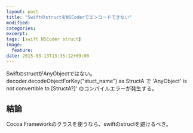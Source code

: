 ```yaml
---
layout: post
title: "SwiftのstructをNSCoderでエンコードできない"
modified:
categories: 
excerpt:
tags: [swift NSCoder struct]
image:
  feature:
date: 2015-03-13T13:35:12+09:00
---
```


SwiftのstructがAnyObjectではない。
decoder.decodeObjectForKey("stuct_name") as StructA
で
'AnyObject' is not convertible to [StructA?]'
のコンパイルエラーが発生する。

## 結論
Cocoa Frameworkのクラスを使うなら、swiftのstructを避けるべき。